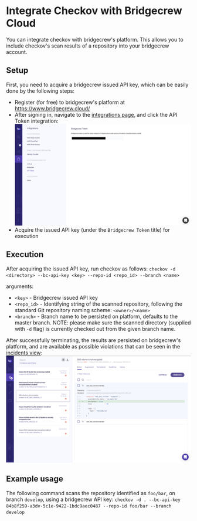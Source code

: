 # Integrate Checkov with Bridgecrew Cloud
You can integrate checkov with bridgecrew's platform. This allows you to include checkov's scan results of a repository
into your bridgecrew account.

## Setup
First, you need to acquire a bridgecrew issued API key, which can be easily done by the following steps:
- Register (for free) to bridgecrew's platform at https://www.bridgecrew.cloud/
- After signing in, navigate to the [integrations page](https://www.bridgecrew.cloud/integrations), and click the API Token integration:
![bc-api-key](bc-api-integration.png)
- Acquire the issued API key (under the `Bridgecrew Token` title) for execution
## Execution
After acquiring the issued API key, run checkov as follows:
`checkov -d <directory> --bc-api-key <key> --repo-id <repo_id> --branch <name>`

arguments:
- `<key>` - Bridgecrew issued API key
- `<repo_id>` - Identifying string of the scanned repository, following the standard Git repository naming scheme: `<owner>/<name>`
- `<branch>` - Branch name to be persisted on platform, defaults to the master branch. NOTE: please make sure the scanned directory (supplied with `-d` flag)
is currently checked out from the given branch name.

After successfully terminating, the results are persisted on bridgecrew's platform, and are available as possible violations that can be seen
in the [incidents view](https://www.bridgecrew.cloud/incidents):
![bc-violations](bc-violations.png)

## Example usage
The following command scans the repository identified as `foo/bar`, on branch `develop`, using a bridgecrew API key:
`checkov -d . --bc-api-key 84b8f259-a3dv-5c1e-9422-1bdc9aec0487 --repo-id foo/bar --branch develop` 
